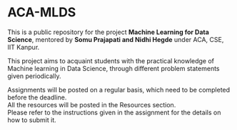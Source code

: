 # ACA-MLDS

This is a public repository for the project **Machine Learning for Data Science**, mentored by **Somu Prajapati and Nidhi Hegde** under ACA, CSE, IIT Kanpur.    
  
This project aims to acquaint students with the practical knowledge of Machine learning in Data Science, through different problem statements given periodically.

Assignments will be posted on a regular basis, which need to be completed before the deadline.    
All the resources will be posted in the Resources section.   
Please refer to the instructions given in the assignment for the details on how to submit it.   
 
